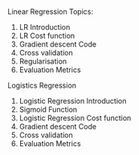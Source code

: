 Linear Regression Topics:

1. LR Introduction
2. LR Cost function
3. Gradient descent Code
4. Cross validation
5. Regularisation
6. Evaluation Metrics



Logistics Regression

1. Logistic Regression Introduction
2. Sigmoid Function
3. Logistic Regression Cost function
4. Gradient descent Code
5. Cross validation
6. Evaluation Metrics 